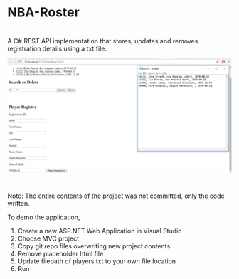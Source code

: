 # NBA-Roster
#

A C# REST API implementation that stores, updates and removes registration details using a txt file.


![Alt text](registration_sample.png?raw=true "Registration")
#
#

Note: The entire contents of the project was not committed, only the code written.


To demo the application,

1. Create a new ASP.NET Web Application in Visual Studio
2. Choose MVC project
3. Copy git repo files overwriting new project contents
4. Remove placeholder html file
5. Update filepath of players.txt to your own file location
6. Run
